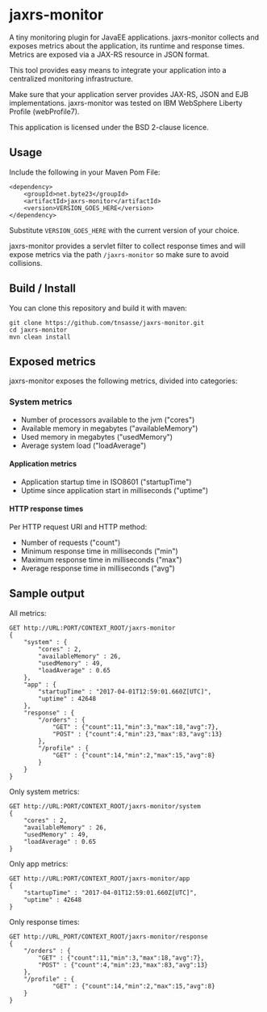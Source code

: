 # jaxrs-monitor
A tiny monitoring plugin for JavaEE applications. jaxrs-monitor collects and exposes
metrics about the application, its runtime and response times. Metrics are exposed
via a JAX-RS resource in JSON format.

This tool provides easy means to integrate your application into a centralized
monitoring infrastructure.

Make sure that your application server provides JAX-RS, JSON and EJB implementations.
jaxrs-monitor was tested on IBM WebSphere Liberty Profile (webProfile7).

This application is licensed under the BSD 2-clause licence.

## Usage
Include the following in your Maven Pom File:
    
    <dependency>
        <groupId>net.byte23</groupId>
        <artifactId>jaxrs-monitor</artifactId>
        <version>VERSION_GOES_HERE</version>
    </dependency>

Substitute `VERSION_GOES_HERE` with the current version of your choice.

jaxrs-monitor provides a servlet filter to collect response times and will expose 
metrics via the path `/jaxrs-monitor` so make sure to avoid collisions.

## Build / Install
You can clone this repository and build it with maven:

    git clone https://github.com/tnsasse/jaxrs-monitor.git
    cd jaxrs-monitor
    mvn clean install

## Exposed metrics
jaxrs-monitor exposes the following metrics, divided into categories:

### System metrics
  * Number of processors available to the jvm ("cores")
  * Available memory in megabytes ("availableMemory")
  * Used memory in megabytes ("usedMemory")
  * Average system load ("loadAverage") 

#### Application metrics
  * Application startup time in ISO8601 ("startupTime")
  * Uptime since application start in milliseconds ("uptime")

#### HTTP response times
Per HTTP request URI and HTTP method:

  * Number of requests ("count")
  * Minimum response time in milliseconds ("min")
  * Maximum response time in milliseconds ("max")
  * Average response time in milliseconds ("avg")

## Sample output

All metrics:

    GET http://URL:PORT/CONTEXT_ROOT/jaxrs-monitor
    {
        "system" : {
            "cores" : 2,
            "availableMemory" : 26,
            "usedMemory" : 49,
            "loadAverage" : 0.65
        },
        "app" : { 
            "startupTime" : "2017-04-01T12:59:01.660Z[UTC]",
            "uptime" : 42648
        },
        "response" : {
            "/orders" : { 
                "GET" : {"count":11,"min":3,"max":18,"avg":7},
                "POST" : {"count":4,"min":23,"max":83,"avg":13}
            },
            "/profile" : {
                "GET" : {"count":14,"min":2,"max":15,"avg":8}
            }
        }
    }

Only system metrics:

    GET http://URL:PORT/CONTEXT_ROOT/jaxrs-monitor/system
    {
        "cores" : 2,
        "availableMemory" : 26,
        "usedMemory" : 49,
        "loadAverage" : 0.65
    }

Only app metrics:

    GET http://URL:PORT/CONTEXT_ROOT/jaxrs-monitor/app
    {
        "startupTime" : "2017-04-01T12:59:01.660Z[UTC]",
        "uptime" : 42648
    }

Only response times:

    GET http://URL_PORT/CONTEXT_ROOT/jaxrs-monitor/response
    {
        "/orders" : { 
            "GET" : {"count":11,"min":3,"max":18,"avg":7},
            "POST" : {"count":4,"min":23,"max":83,"avg":13}
        },
        "/profile" : {
                "GET" : {"count":14,"min":2,"max":15,"avg":8}
        }
    }